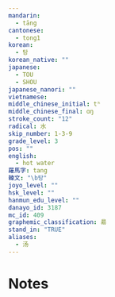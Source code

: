 ```yaml
---
mandarin:
  - tāng
cantonese:
  - tong1
korean:
  - 탕
korean_native: ""
japanese:
  - TOU
  - SHOU
japanese_nanori: ""
vietnamese:
middle_chinese_initial: tʰ
middle_chinese_final: ɑŋ
stroke_count: "12"
radical: 水
skip_number: 1-3-9
grade_level: 3
pos: ""
english:
  - hot water
羅馬字: tang
韓文: "\b탕"
joyo_level: ""
hsk_level: ""
hanmun_edu_level: ""
danayo_id: 3187
mc_id: 409
graphemic_classification: 昜
stand_in: "TRUE"
aliases:
  - 汤
---
```


# Notes
